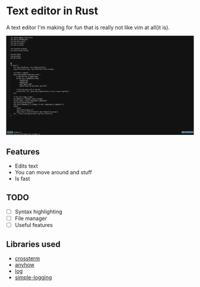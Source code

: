 # Text editor in Rust

A text editor I'm making for fun that is really not like vim at all(it is). 

![Sample Image](images/ex.png)

## Features
   - Edits text
   - You can move around and stuff
   - Is fast

## TODO
   - [ ] Syntax highlighting
   - [ ] File manager
   - [ ] Useful features

## Libraries used
 - [crossterm](https://crates.io/crates/crossterm)
 - [anyhow](https://crates.io/crates/anyhow)
 - [log](https://crates.io/crates/log)
 - [simple-logging](https://crates.io/crates/simple-logging)

